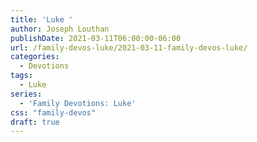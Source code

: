 ```yaml
---
title: 'Luke '
author: Joseph Louthan
publishDate: 2021-03-11T06:00:00-06:00
url: /family-devos-luke/2021-03-11-family-devos-luke/
categories:
  - Devotions
tags:
  - Luke
series:
  - 'Family Devotions: Luke'
css: "family-devos"
draft: true
---
```

